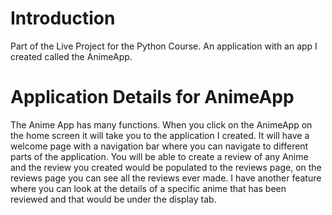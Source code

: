 # Introduction 
Part of the Live Project for the Python Course. An application with an app I created called the AnimeApp.

# Application Details for AnimeApp
The Anime App has many functions. When you click on the AnimeApp on the home screen it will take you to the application I created. It will have a welcome page with a navigation bar where you can navigate to different parts of the application. You will be able to create a review of any Anime and the review you created would be populated to the reviews page, on the reviews page you can see all the reviews ever made. I have another feature where you can look at the details of a specific anime that has been reviewed and that would be under the display tab.

